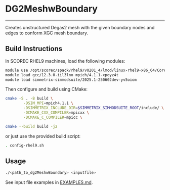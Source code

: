 # DG2MeshwBoundary
---
Creates unstructured Degas2 mesh with the given boundary nodes and edges to conform XGC mesh boundary.

## Build Instructions
In SCOREC RHEL9 machines, load the following modules:
```bash
module use /opt/scorec/spack/rhel9/v0201_4/lmod/linux-rhel9-x86_64/Core/
module load gcc/12.3.0-iil3lno mpich/4.1.1-xpoyz4t
module load simmetrix-simmodsuite/2025.1-250602dev-yv5oiom
```
Then configure and build using CMake:
```bash
cmake -S . -B build \
        -DSIM_MPI=mpich4.1.1 \
        -DSIMMETRIX_INCLUDE_DIR=$SIMMETRIX_SIMMODSUITE_ROOT/include/ \
        -DCMAKE_CXX_COMPILER=mpicxx \
        -DCMAKE_C_COMPILER=mpicc \

cmake --build build -j2
```

or just use the provided build script:
```bash
. config-rhel9.sh
```

## Usage
```bash
./<path_to_dg2MeshwBoundary> <inputfile>
```

See input file examples in [EXAMPLES.md](EXAMPLES.md).